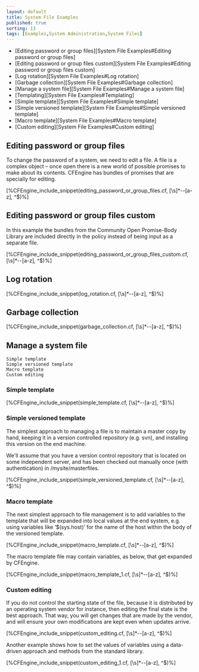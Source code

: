 ```yaml
---
layout: default
title: System File Examples
published: true
sorting: 13
tags: [Examples,System Administration,System Files]
---
```


* [Editing password or group files][System File Examples#Editing password or group files]
* [Editing password or group files custom][System File Examples#Editing password or group files custom]
* [Log rotation][System File Examples#Log rotation]
* [Garbage collection][System File Examples#Garbage collection]
* [Manage a system file][System File Examples#Manage a system file]
* [Templating][System File Examples#Templating]
* [Simple template][System File Examples#Simple template]
* [Simple versioned template][System File Examples#Simple versioned template]
* [Macro template][System File Examples#Macro template]
* [Custom editing][System File Examples#Custom editing]

## Editing password or group files ##

To change the password of a system, we need to edit a file. A file is a complex object – once open there is a new world of possible promises to make about its contents. CFEngine has bundles of promises that are specially for editing.


[%CFEngine_include_snippet(editing_password_or_group_files.cf, [\s]*--[a-z], ^$)%]

## Editing password or group files custom ##

In this example the bundles from the Community Open Promise-Body Library are included directly in the policy instead of being input as a separate file.


[%CFEngine_include_snippet(editing_password_or_group_files_custom.cf, [\s]*--[a-z], ^$)%]

## Log rotation


[%CFEngine_include_snippet(log_rotation.cf, [\s]*--[a-z], ^$)%]

## Garbage collection


[%CFEngine_include_snippet(garbage_collection.cf, [\s]*--[a-z], ^$)%]

## Manage a system file

    Simple template
    Simple versioned template
    Macro template
    Custom editing

### Simple template


[%CFEngine_include_snippet(simple_template.cf, [\s]*--[a-z], ^$)%]

### Simple versioned template

The simplest approach to managing a file is to maintain a master copy by hand, keeping it in a version controlled repository (e.g. svn), and installing this version on the end machine.

We'll assume that you have a version control repository that is located on some independent server, and has been checked out manually once (with authentication) in /mysite/masterfiles.


[%CFEngine_include_snippet(simple_versioned_template.cf, [\s]*--[a-z], ^$)%]

### Macro template

The next simplest approach to file management is to add variables to the template that will be expanded into local values at the end system, e.g. using variables like ‘$(sys.host)’ for the name of the host within the body of the versioned template.


[%CFEngine_include_snippet(macro_template.cf, [\s]*--[a-z], ^$)%]

The macro template file may contain variables, as below, that get expanded by CFEngine.


[%CFEngine_include_snippet(macro_template_1.cf, [\s]*--[a-z], ^$)%]

### Custom editing

If you do not control the starting state of the file, because it is distributed by an operating system vendor for instance, then editing the final state is the best approach. That way, you will get changes that are made by the vendor, and will ensure your own modifications are kept even when updates arrive.


[%CFEngine_include_snippet(custom_editing.cf, [\s]*--[a-z], ^$)%]

Another example shows how to set the values of variables using a data-driven approach and methods from the standard library.

[%CFEngine_include_snippet(custom_editing_1.cf, [\s]*--[a-z], ^$)%]
